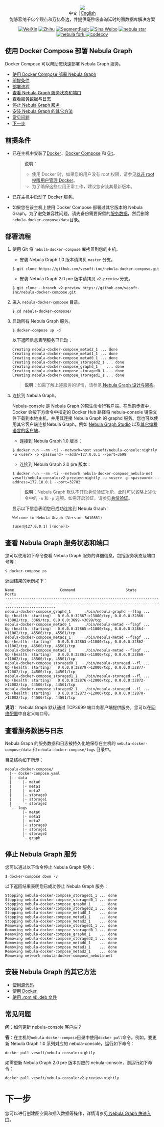 <p align="center">
  <img src="https://github.com/vesoft-inc/nebula/raw/master/docs/logo.png"/>
  <br>中文 | <a href="README.md">English</a>
  <br>能够容纳千亿个顶点和万亿条边，并提供毫秒级查询延时的图数据库解决方案<br>
</p>

<p align="center">
  <a href="https://user-images.githubusercontent.com/38887077/67449282-4362b300-f64c-11e9-878f-7efc373e5e55.jpg"><img src="https://img.shields.io/badge/WeChat-%E5%BE%AE%E4%BF%A1-brightgreen" alt="WeiXin"></a>
  <a href="https://www.zhihu.com/org/nebulagraph/activities"><img src="https://img.shields.io/badge/Zhihu-%E7%9F%A5%E4%B9%8E-blue" alt="Zhihu"></a>
  <a href="https://segmentfault.com/t/nebula"><img src="https://img.shields.io/badge/SegmentFault-%E6%80%9D%E5%90%A6-green" alt="SegmentFault"></a>
  <a href="https://weibo.com/p/1006067122684542/home?from=page_100606&mod=TAB#place"><img src="https://img.shields.io/badge/Weibo-%E5%BE%AE%E5%8D%9A-red" alt="Sina Weibo"></a>
  <a href="http://githubbadges.com/star.svg?user=vesoft-inc&repo=nebula&style=default">
    <img src="http://githubbadges.com/star.svg?user=vesoft-inc&repo=nebula&style=default" alt="nebula star"/>
  </a>
  <a href="http://githubbadges.com/fork.svg?user=vesoft-inc&repo=nebula&style=default">
    <img src="http://githubbadges.com/fork.svg?user=vesoft-inc&repo=nebula&style=default" alt="nebula fork"/>
  </a>
  <a href="https://codecov.io/gh/vesoft-inc/nebula">
    <img src="https://codecov.io/gh/vesoft-inc/nebula/branch/master/graph/badge.svg" alt="codecov"/>
  </a>
</p>

## 使用 Docker Compose 部署 Nebula Graph

Docker Compose 可以帮助您快速部署 Nebula Graph 服务。

- [使用 Docker Compose 部署 Nebula Graph](#使用-docker-compose-部署-nebula-graph)
- [前提条件](#前提条件)
- [部署流程](#部署流程)
- [查看 Nebula Graph 服务状态和端口](#查看-nebula-graph-服务状态和端口)
- [查看服务数据与日志](#查看服务数据与日志)
- [停止 Nebula Graph 服务](#停止-nebula-graph-服务)
- [安装 Nebula Graph 的其它方法](#安装-nebula-graph-的其它方法)
- [常见问题](#常见问题)
- [下一步](#下一步)

## 前提条件

* 已在主机中安装了[Docker](https://docs.docker.com/engine/install/)、[Docker Compose](https://docs.docker.com/compose/install/) 和 [Git](https://git-scm.com/download/linux)。

    >**说明**：
    >* 使用 Docker 时，如果您的用户没有 root 权限，请参见[以非 root 权限用户管理 Docker](https://docs.docker.com/engine/install/linux-postinstall/#manage-docker-as-a-non-root-user)。
    >* 为了确保这些应用正常工作，建议您安装其最新版本。

* 已在主机中启动了 Docker 服务。

* 如果您在该主机上使用 Docker Compose 部署过其它版本的 Nebula Graph，为了避免兼容性问题，请先备份需要保留的[服务数据](#查看服务数据与日志)，然后删除`nebula-docker-compose/data`目录。

## 部署流程

1. 使用 Git 将 `nebula-docker-compose` 库拷贝到您的主机。

   * 安装 Nebula Graph 1.0 版本请拷贝 `master` 分支。

    ```shell
    $ git clone https://github.com/vesoft-inc/nebula-docker-compose.git
    ```

   * 安装 Nebula Graph 2.0 pre 版本请拷贝 `v2-preview` 分支。

    ```shell
    $ git clone --branch v2-preview https://github.com/vesoft-inc/nebula-docker-compose.git
    ```

2. 进入 `nebula-docker-compose` 目录。

    ```shell
    $ cd nebula-docker-compose/
    ```

3. 启动所有 Nebula Graph 服务。

    ```shell
    $ docker-compose up -d
    ```

    以下返回信息表明服务已启动：

    ```shell
    Creating nebula-docker-compose_metad2_1 ... done
    Creating nebula-docker-compose_metad1_1 ... done
    Creating nebula-docker-compose_metad0_1 ... done
    Creating nebula-docker-compose_storaged2_1 ... done
    Creating nebula-docker-compose_graphd_1    ... done
    Creating nebula-docker-compose_storaged0_1 ... done
    Creating nebula-docker-compose_storaged1_1 ... done
    ```

    >**说明**：如需了解上述服务的详情，请参见[ Nebula Graph 设计与架构](https://docs.nebula-graph.com.cn/manual-CN/1.overview/3.design-and-architecture/1.design-and-architecture/)。

4. 连接到 Nebula Graph。

    Nebula-console 是 Nebula Graph 的原生命令行客户端。在当前步骤中，Docker 会按下方命令中指定的 Docker Hub 路径将 nebula-console 镜像文件下载到本地主机，并用其连接 Nebula Graph 的 graphd 服务。您也可以使用其它客户端连接Nebula Graph，例如 [Nebula Graph Studio](https://github.com/vesoft-inc/nebula-web-docker) 以及[其它编程语言的客户端](https://docs.nebula-graph.com.cn/manual-CN/1.overview/2.quick-start/3.supported-clients/)。

   * 连接到 Nebula Graph 1.0 版本：

    ```shell
    $ docker run --rm -ti --network=host vesoft/nebula-console:nightly -u <user> -p <password> --addr=127.0.0.1 --port=3699
    ```

    * 连接到 Nebula Graph 2.0 pre 版本：

    ```shell
    $ docker run --rm -ti --network nebula-docker-compose_nebula-net vesoft/nebula-console:v2-preview-nightly -u <user> -p <password> --address=172.18.0.1 --port=32782
    ```

    >**说明**：Nebula Graph 默认不开启身份验证功能，此时可以省略上述命令中的 `-u` 和 `-p` 选项。如需开启验证，请参见[身份验证](https://docs.nebula-graph.com.cn/manual-CN/3.build-develop-and-administration/4.account-management-statements/authentication/)。

    显示以下信息表明您已成功连接到 Nebula Graph：

    ```shell
    Welcome to Nebula Graph (Version 5d10861)

    (user@127.0.0.1) [(none)]>
    ```

## 查看 Nebula Graph 服务状态和端口

您可以使用如下命令查看 Nebula Graph 服务的详细信息，包括服务状态及端口号等：

```shell
$ docker-compose ps
```

返回结果的示例如下：

```shell
Name                     Command                       State                                                   Ports
-------------------------------------------------------------------------------------------------------------------------------------------------------------------
nebula-docker-compose_graphd_1      ./bin/nebula-graphd --flag ...   Up (health: starting)   0.0.0.0:32867->13000/tcp, 0.0.0.0:32866->13002/tcp, 3369/tcp, 0.0.0.0:3699->3699/tcp
nebula-docker-compose_metad0_1      ./bin/nebula-metad --flagf ...   Up (health: starting)   0.0.0.0:32865->11000/tcp, 0.0.0.0:32864->11002/tcp, 45500/tcp, 45501/tcp
nebula-docker-compose_metad1_1      ./bin/nebula-metad --flagf ...   Up (health: starting)   0.0.0.0:32863->11000/tcp, 0.0.0.0:32862->11002/tcp, 45500/tcp, 45501/tcp
nebula-docker-compose_metad2_1      ./bin/nebula-metad --flagf ...   Up (health: starting)   0.0.0.0:32861->11000/tcp, 0.0.0.0:32860->11002/tcp, 45500/tcp, 45501/tcp
nebula-docker-compose_storaged0_1   ./bin/nebula-storaged --fl ...   Up (health: starting)   0.0.0.0:32879->12000/tcp, 0.0.0.0:32877->12002/tcp, 44500/tcp, 44501/tcp
nebula-docker-compose_storaged1_1   ./bin/nebula-storaged --fl ...   Up (health: starting)   0.0.0.0:32876->12000/tcp, 0.0.0.0:32872->12002/tcp, 44500/tcp, 44501/tcp
nebula-docker-compose_storaged2_1   ./bin/nebula-storaged --fl ...   Up (health: starting)   0.0.0.0:32873->12000/tcp, 0.0.0.0:32870->12002/tcp, 44500/tcp, 44501/tcp
```

**说明**： Nebula Graph 默认通过 TCP3699 端口向客户端提供服务，您可以在[网络配置](https://docs.nebula-graph.com.cn/manual-CN/3.build-develop-and-administration/3.configurations/4.graph-config/#networking)中自定义端口号。

## 查看服务数据与日志

 Nebula Graph 的服务数据和日志被持久化地保存在主机的 `nebula-docker-compose/data` 和 `nebula-docker-compose/logs` 目录中。

目录结构如下所示：

```text
nebula-docker-compose/
  |-- docker-compose.yaml
  |-- data
  |     |- meta0
  |     |- meta1
  |     |- meta2
  |     |- storage0
  |     |- storage1
  |     `- storage2
  `-- logs
        |- meta0
        |- meta1
        |- meta2
        |- storage0
        |- storage1
        |- storage2
        `- graph
```

## 停止 Nebula Graph 服务

您可以通过以下命令停止 Nebula Graph 服务：

```shell
$ docker-compose down -v
```

以下返回结果表明您已成功停止 Nebula Graph 服务：

```shell
Stopping nebula-docker-compose_storaged1_1 ... done
Stopping nebula-docker-compose_storaged0_1 ... done
Stopping nebula-docker-compose_graphd_1    ... done
Stopping nebula-docker-compose_storaged2_1 ... done
Stopping nebula-docker-compose_metad0_1    ... done
Stopping nebula-docker-compose_metad1_1    ... done
Stopping nebula-docker-compose_metad2_1    ... done
Removing nebula-docker-compose_storaged1_1 ... done
Removing nebula-docker-compose_storaged0_1 ... done
Removing nebula-docker-compose_graphd_1    ... done
Removing nebula-docker-compose_storaged2_1 ... done
Removing nebula-docker-compose_metad0_1    ... done
Removing nebula-docker-compose_metad1_1    ... done
Removing nebula-docker-compose_metad2_1    ... done
Removing network nebula-docker-compose_nebula-net
```

## 安装 Nebula Graph 的其它方法
* [使用源代码](https://docs.nebula-graph.com.cn/manual-CN/3.build-develop-and-administration/1.build/1.build-source-code/)
* [使用 Docker](https://docs.nebula-graph.com.cn/manual-CN/3.build-develop-and-administration/1.build/2.build-by-docker/)
* [使用 .rpm 或 .deb 文件](https://docs.nebula-graph.com.cn/manual-CN/3.build-develop-and-administration/2.install/1.install-with-rpm-deb/)

## 常见问题

**问**：如何更新 nebula-console 客户端？

**答**：在主机的`nebula-docker-compose`目录中使用`docker pull`命令。例如，要更新 Nebula Graph 1.0 系列对应的 nebula-console，运行如下命令：

```Shell
docker pull vesoft/nebula-console:nightly
```

如需更新 Nebula Graph 2.0 pre 版本对应的 nebula-console，则运行如下命令：

```Shell
docker pull vesoft/nebula-console:v2-preview-nightly
```

# 下一步
您可以进行创建图空间和插入数据等操作，详情请参见[ Nebula Graph 快速入门](https://docs.nebula-graph.com.cn/manual-CN/1.overview/2.quick-start/1.get-started/)。
